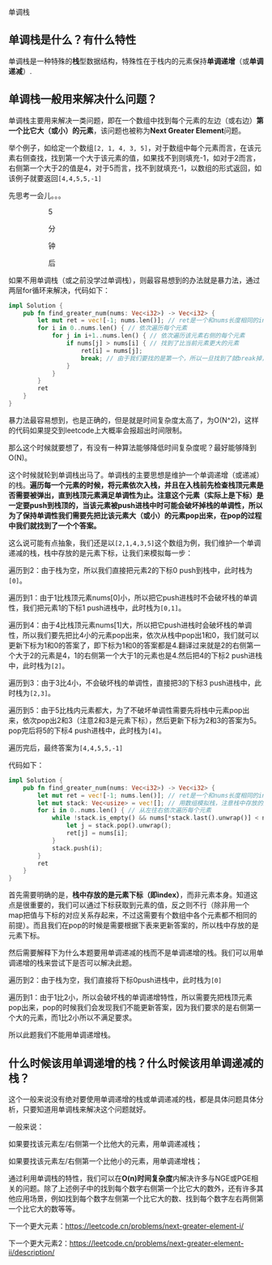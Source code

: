 单调栈

## 单调栈是什么？有什么特性

单调栈是一种特殊的**栈**型数据结构，特殊性在于栈内的元素保持**单调递增**（或**单调递减**）.

## 单调栈一般用来解决什么问题？

单调栈主要用来解决一类问题，即在一个数组中找到每个元素的左边（或右边）**第一个比它大（或小）的元素**，该问题也被称为**Next Greater Element**问题。

举个例子，如给定一个数组```[2, 1, 4, 3, 5]```，对于数组中每个元素而言，在该元素右侧查找，找到第一个大于该元素的值，如果找不到则填充-1，如对于2而言，右侧第一个大于2的值是4，对于5而言，找不到就填充-1，以数组的形式返回，如该例子就要返回```[4,4,5,5,-1]```

先思考一会儿。。。

                    5

                    分

                    钟

                    后

如果不用单调栈（或之前没学过单调栈），则最容易想到的办法就是暴力法，通过两层for循环来解决，代码如下：

```rust
impl Solution {
    pub fn find_greater_num(nums: Vec<i32>) -> Vec<i32> {
        let mut ret = vec![-1; nums.len()]; // ret是一个和nums长度相同的int32类型的数组，且数组的每个元素都初始化为-1
        for i in 0..nums.len() { // 依次遍历每个元素
            for j in i+1..nums.len() { // 依次遍历该元素右侧的每个元素
                if nums[j] > nums[i] { // 找到了比当前元素更大的元素
                    ret[i] = nums[j];
                    break; // 由于我们要找的是第一个，所以一旦找到了就break掉，不用继续找了
                }
            }
        }
        ret
    }
}
```

暴力法最容易想到，也是正确的，但是就是时间复杂度太高了，为O(N^2)，这样的代码如果提交到leetcode上大概率会报超出时间限制。

那么这个时候就要想了，有没有一种算法能够降低时间复杂度呢？最好能够降到O(N)。

这个时候就轮到单调栈出马了。单调栈的主要思想是维护一个单调递增（或递减）的栈。**遍历每一个元素的时候，将元素依次入栈，并且在入栈前先检查栈顶元素是否需要被弹出，直到栈顶元素满足单调性为止。注意这个元素（实际上是下标）是一定要push到栈顶的，当该元素被push进栈中时可能会破坏掉栈的单调性，所以为了保持单调性我们需要先把比该元素大（或小）的元素pop出来，在pop的过程中我们就找到了一个个答案。**

这么说可能有点抽象，我们还是以```[2,1,4,3,5]```这个数组为例，我们维护一个单调递减的栈，栈中存放的是元素下标，让我们来模拟每一步：

遍历到2：由于栈为空，所以我们直接把元素2的下标0 push到栈中，此时栈为```[0]```。

遍历到1：由于1比栈顶元素nums[0]小，所以把它push进栈时不会破坏栈的单调性，我们把元素1的下标1 push进栈中，此时栈为```[0,1]```。

遍历到4：由于4比栈顶元素nums[1]大，所以把它push进栈时会破坏栈的单调性，所以我们要先把比4小的元素pop出来，依次从栈中pop出1和0，我们就可以更新下标为1和0的答案了，即下标为1和0的答案都是4.翻译过来就是2的右侧第一个大于2的元素是4，1的右侧第一个大于1的元素也是4.然后把4的下标2 push进栈中，此时栈为```[2]```。

遍历到3：由于3比4小，不会破坏栈的单调性，直接把3的下标3 push进栈中，此时栈为```[2,3]```。

遍历到5：由于5比栈内元素都大，为了不破坏单调性需要先将栈中元素pop出来，依次pop出2和3（注意2和3是元素下标），然后更新下标为2和3的答案为5。pop完后将5的下标4 push进栈中，此时栈为```[4]```。

遍历完后，最终答案为```[4,4,5,5,-1]```

代码如下：

```rust
impl Solution {
    pub fn find_greater_num(nums: Vec<i32>) -> Vec<i32> {
        let mut ret = vec![-1; nums.len()]; // ret是一个和nums长度相同的int32类型的数组，且数组的每个元素都初始化为-1
        let mut stack: Vec<usize> = vec![]; // 用数组模拟栈，注意栈中存放的是元素下标而非元素值
        for i in 0..nums.len() { // 从左往右依次遍历每个元素
            while !stack.is_empty() && nums[*stack.last().unwrap()] < nums[i] { // 依次弹出栈中比当前元素小的元素
                let j = stack.pop().unwrap();
                ret[j] = nums[i];
            }
            stack.push(i);
        }
        ret
    }
}
```

首先需要明确的是，**栈中存放的是元素下标（即index）**，而非元素本身。知道这点是很重要的，我们可以通过下标获取到元素的值，反之则不行（除非用一个map把值与下标的对应关系存起来，不过这需要有个数组中各个元素都不相同的前提）。而且我们在pop的时候是需要根据下表来更新答案的，所以栈中存放的是元素下标。

然后需要解释下为什么本题要用单调递减的栈而不是单调递增的栈。我们可以用单调递增的栈来尝试下是否可以解决此题。

遍历到2：由于栈为空，我们直接将下标0push进栈中，此时栈为```[0]```

遍历到1：由于1比2小，所以会破坏栈的单调递增特性，所以需要先把栈顶元素pop出来，pop的时候我们会发现我们不能更新答案，因为我们要求的是右侧第一个大的元素，而1比2小所以不满足要求。

所以此题我们不能用单调递增栈。

## 什么时候该用单调递增的栈？什么时候该用单调递减的栈？

这个一般来说没有绝对要使用单调递增的栈或单调递减的栈，都是具体问题具体分析，只要知道用单调栈来解决这个问题就好。

一般来说：

如果要找该元素左/右侧第一个比他大的元素，用单调递减栈；

如果要找该元素左/右侧第一个比他小的元素，用单调递增栈；

通过利用单调栈的特性，我们可以在**O(n)时间复杂度**内解决许多与NGE或PGE相关的问题。除了上述例子中的找到每个数字右侧第一个比它大的数外，还有许多其他应用场景，例如找到每个数字左侧第一个比它大的数、找到每个数字左右两侧第一个比它大的数等等。

下一个更大元素：https://leetcode.cn/problems/next-greater-element-i/

下一个更大元素2：https://leetcode.cn/problems/next-greater-element-ii/description/